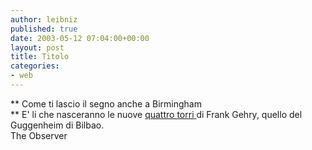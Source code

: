 ```yaml
---
author: leibniz
published: true
date: 2003-05-12 07:04:00+00:00
layout: post
title: Titolo
categories:
- web
---
```


 ** Come ti lascio il segno anche a Birmingham   
**   E' li che nasceranno le nuove  [   quattro torri ](http://www.observer.co.uk/review/story/0,6903,953295,00.html)di Frank Gehry, quello del Guggenheim di Bilbao.   
The Observer
